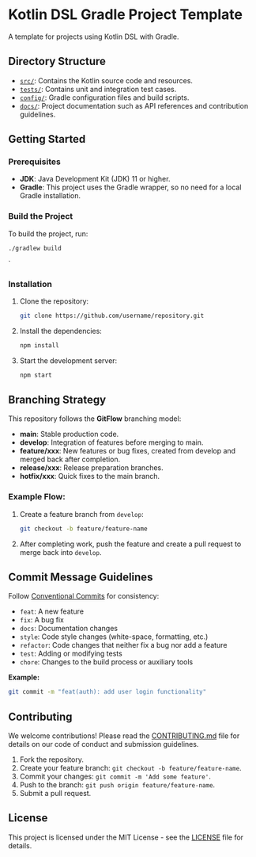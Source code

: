 # Kotlin DSL Gradle Project Template

A template for projects using Kotlin DSL with Gradle.

## Directory Structure

- [`src/`](src/README.md): Contains the Kotlin source code and resources.
- [`tests/`](tests/README.md): Contains unit and integration test cases.
- [`config/`](config/README.md): Gradle configuration files and build scripts.
- [`docs/`](docs/README.md): Project documentation such as API references and contribution guidelines.

## Getting Started

### Prerequisites

- **JDK**: Java Development Kit (JDK) 11 or higher.
- **Gradle**: This project uses the Gradle wrapper, so no need for a local Gradle installation.

### Build the Project

To build the project, run:

```bash
./gradlew build
```
`
### Installation

1. Clone the repository:
    ```bash
    git clone https://github.com/username/repository.git
    ```
   
2. Install the dependencies:
    ```bash
    npm install
    ```

3. Start the development server:
    ```bash
    npm start
    ```

## Branching Strategy

This repository follows the **GitFlow** branching model:

- **main**: Stable production code.
- **develop**: Integration of features before merging to main.
- **feature/xxx**: New features or bug fixes, created from develop and merged back after completion.
- **release/xxx**: Release preparation branches.
- **hotfix/xxx**: Quick fixes to the main branch.

### Example Flow:

1. Create a feature branch from `develop`:
   ```bash
   git checkout -b feature/feature-name
   ```

2. After completing work, push the feature and create a pull request to merge back into `develop`.

## Commit Message Guidelines

Follow [Conventional Commits](https://www.conventionalcommits.org/) for consistency:

- `feat`: A new feature
- `fix`: A bug fix
- `docs`: Documentation changes
- `style`: Code style changes (white-space, formatting, etc.)
- `refactor`: Code changes that neither fix a bug nor add a feature
- `test`: Adding or modifying tests
- `chore`: Changes to the build process or auxiliary tools

**Example:**

```bash
git commit -m "feat(auth): add user login functionality"
```

## Contributing

We welcome contributions! Please read the [CONTRIBUTING.md](CONTRIBUTING.md) file for details on our code of conduct and submission guidelines.

1. Fork the repository.
2. Create your feature branch: `git checkout -b feature/feature-name`.
3. Commit your changes: `git commit -m 'Add some feature'`.
4. Push to the branch: `git push origin feature/feature-name`.
5. Submit a pull request.

## License

This project is licensed under the MIT License - see the [LICENSE](LICENSE) file for details.
